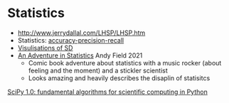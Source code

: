 Statistics
==========

* http://www.jerrydallal.com/LHSP/LHSP.htm
* Statistics: [accuracy-precision-recall](https://blog.floydhub.com/a-pirates-guide-to-accuracy-precision-recall-and-other-scores/)
* [Visulisations of SD](https://rpsychologist.com/d3/cohend/)
* [An Adventure in Statistics](https://www.discoveringstatistics.com/books/an-adventure-in-statistics/) Andy Field 2021
    * Comic book adventure about statistics with a music rocker (about feeling and the moment) and a stickler scientist
    * Looks amazing and heavily describes the disaplin of statisitcs


[SciPy 1.0: fundamental algorithms for scientific computing in Python](https://www.nature.com/articles/s41592-019-0686-2)